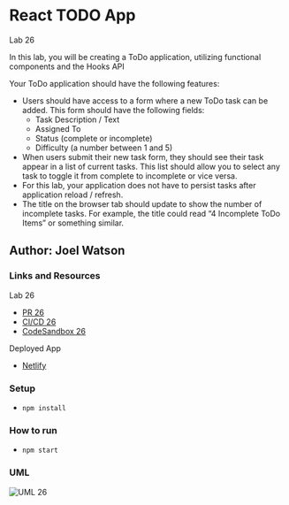 # React TODO App

Lab 26

In this lab, you will be creating a ToDo application, utilizing functional components and the Hooks API

Your ToDo application should have the following features:

- Users should have access to a form where a new ToDo task can be added. This form should have the following fields:
  - Task Description / Text
  - Assigned To
  - Status (complete or incomplete)
  - Difficulty (a number between 1 and 5)
- When users submit their new task form, they should see their task appear in a list of current tasks. This list should allow you to select any task to toggle it from complete to incomplete or vice versa.
- For this lab, your application does not have to persist tasks after application reload / refresh.
- The title on the browser tab should update to show the number of incomplete tasks. For example, the title could read “4 Incomplete ToDo Items” or something similar.

## Author: Joel Watson

### Links and Resources

Lab 26

- [PR 26](https://github.com/401-advanced-javascript-joel/react-to-do/pull/1)
- [CI/CD 26](https://github.com/401-advanced-javascript-joel/react-to-do/pull/1/checks)
- [CodeSandbox 26](#)

Deployed App

- [Netlify](#)

### Setup

- `npm install`

### How to run

- `npm start`

### UML

![UML 26](https://raw.githubusercontent.com/401-advanced-javascript-joel/react-to-do/master/assets/lab-26.png)
